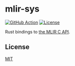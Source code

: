 # mlir-sys

[![GitHub Action](https://img.shields.io/github/workflow/status/femtomc/mlir-sys/test?style=flat-square)](https://github.com/femtomc/mlir-sys/actions)
[![License](https://img.shields.io/github/license/femtomc/mlir-sys.svg?style=flat-square)](LICENSE)

Rust bindings to [the MLIR C API](https://mlir.llvm.org/docs/CAPI/).

## License

[MIT](LICENSE)
